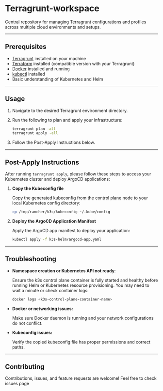 # Terragrunt-workspace

Central repository for managing Terragrunt configurations and profiles across multiple cloud environments and setups.

---

## Prerequisites

- [Terragrunt](https://terragrunt.gruntwork.io/) installed on your machine
- [Terraform](https://www.terraform.io/downloads.html) installed (compatible version with your Terragrunt)
- [Docker](https://docs.docker.com/get-docker/) installed and running
- [kubectl](https://kubernetes.io/docs/tasks/tools/) installed
- Basic understanding of Kubernetes and Helm

---

## Usage

1. Navigate to the desired Terragrunt environment directory.

2. Run the following to plan and apply your infrastructure:

   ```bash
   terragrunt plan -all
   terragrunt apply -all
   ```
3. Follow the Post-Apply Instructions below.

---

## Post-Apply Instructions

After running `terragrunt apply`, please follow these steps to access your Kubernetes cluster and deploy ArgoCD applications:

1. **Copy the Kubeconfig file**

   Copy the generated kubeconfig from the control plane node to your local Kubernetes config directory:

   ```bash
   cp /tmp/rancher/k3s/kubeconfig ~/.kube/config
   ```
2. **Deploy the ArgoCD Application Manifest**

   Apply the ArgoCD app manifest to deploy your application:

   ```bash
   kubectl apply -f k3s-helm/argocd-app.yaml
   ```

---

## Troubleshooting
 - **Namespace creation or Kubernetes API not ready**:

   Ensure the k3s control plane container is fully started and healthy before running Helm or Kubernetes resource provisioning. You may need to wait a minute or check container logs:
   ```bash
   docker logs <k3s-control-plane-container-name>
   ```

 - **Docker or networking issues:**

   Make sure Docker daemon is running and your network configurations do not conflict.

 - **Kubeconfig issues:**

   Verify the copied kubeconfig file has proper permissions and correct paths.

---

## Contributing
  Contributions, issues, and feature requests are welcome! Feel free to check issues page
